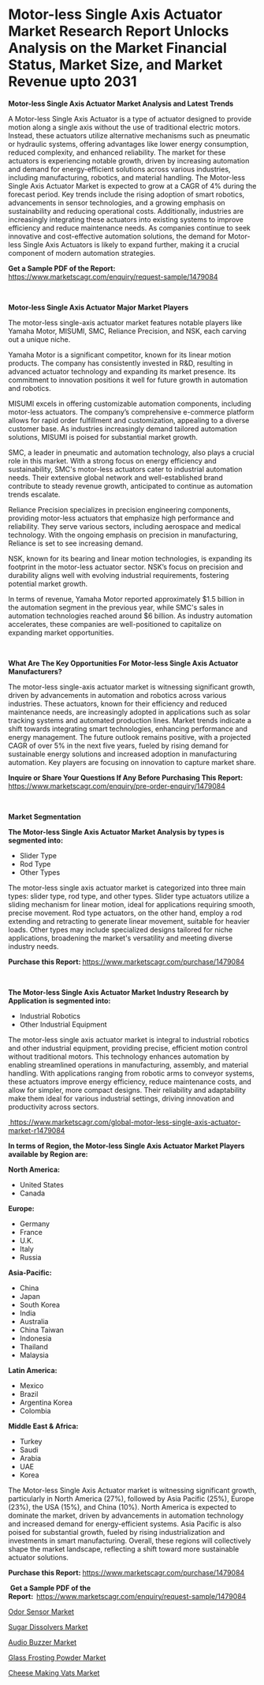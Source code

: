 <p><h1>Motor-less Single Axis Actuator Market Research Report Unlocks Analysis on the Market Financial Status, Market Size, and Market Revenue upto 2031</h1></p><p><strong>Motor-less Single Axis Actuator Market Analysis and Latest Trends</strong></p>
<p><p>A Motor-less Single Axis Actuator is a type of actuator designed to provide motion along a single axis without the use of traditional electric motors. Instead, these actuators utilize alternative mechanisms such as pneumatic or hydraulic systems, offering advantages like lower energy consumption, reduced complexity, and enhanced reliability. The market for these actuators is experiencing notable growth, driven by increasing automation and demand for energy-efficient solutions across various industries, including manufacturing, robotics, and material handling. The Motor-less Single Axis Actuator Market is expected to grow at a CAGR of 4% during the forecast period. Key trends include the rising adoption of smart robotics, advancements in sensor technologies, and a growing emphasis on sustainability and reducing operational costs. Additionally, industries are increasingly integrating these actuators into existing systems to improve efficiency and reduce maintenance needs. As companies continue to seek innovative and cost-effective automation solutions, the demand for Motor-less Single Axis Actuators is likely to expand further, making it a crucial component of modern automation strategies.</p></p>
<p><strong>Get a Sample PDF of the Report:&nbsp;</strong> <a href="https://www.marketscagr.com/enquiry/request-sample/1479084?utm_campaign=1265&utm_medium=2&utm_source=Github&utm_content=ia&utm_term=28092024&utm_id=motor-less-single-axis-actuator">https://www.marketscagr.com/enquiry/request-sample/1479084</a></p>
<p>&nbsp;</p>
<p><strong>Motor-less Single Axis Actuator Major Market Players</strong></p>
<p><p>The motor-less single-axis actuator market features notable players like Yamaha Motor, MISUMI, SMC, Reliance Precision, and NSK, each carving out a unique niche. </p><p>Yamaha Motor is a significant competitor, known for its linear motion products. The company has consistently invested in R&D, resulting in advanced actuator technology and expanding its market presence. Its commitment to innovation positions it well for future growth in automation and robotics.</p><p>MISUMI excels in offering customizable automation components, including motor-less actuators. The company’s comprehensive e-commerce platform allows for rapid order fulfillment and customization, appealing to a diverse customer base. As industries increasingly demand tailored automation solutions, MISUMI is poised for substantial market growth.</p><p>SMC, a leader in pneumatic and automation technology, also plays a crucial role in this market. With a strong focus on energy efficiency and sustainability, SMC's motor-less actuators cater to industrial automation needs. Their extensive global network and well-established brand contribute to steady revenue growth, anticipated to continue as automation trends escalate.</p><p>Reliance Precision specializes in precision engineering components, providing motor-less actuators that emphasize high performance and reliability. They serve various sectors, including aerospace and medical technology. With the ongoing emphasis on precision in manufacturing, Reliance is set to see increasing demand.</p><p>NSK, known for its bearing and linear motion technologies, is expanding its footprint in the motor-less actuator sector. NSK’s focus on precision and durability aligns well with evolving industrial requirements, fostering potential market growth.</p><p>In terms of revenue, Yamaha Motor reported approximately $1.5 billion in the automation segment in the previous year, while SMC's sales in automation technologies reached around $6 billion. As industry automation accelerates, these companies are well-positioned to capitalize on expanding market opportunities.</p></p>
<p>&nbsp;</p>
<p><strong>What Are The Key Opportunities For Motor-less Single Axis Actuator Manufacturers?</strong></p>
<p><p>The motor-less single-axis actuator market is witnessing significant growth, driven by advancements in automation and robotics across various industries. These actuators, known for their efficiency and reduced maintenance needs, are increasingly adopted in applications such as solar tracking systems and automated production lines. Market trends indicate a shift towards integrating smart technologies, enhancing performance and energy management. The future outlook remains positive, with a projected CAGR of over 5% in the next five years, fueled by rising demand for sustainable energy solutions and increased adoption in manufacturing automation. Key players are focusing on innovation to capture market share.</p></p>
<p><strong>Inquire or Share Your Questions If Any Before Purchasing This Report:</strong> <a href="https://www.marketscagr.com/enquiry/pre-order-enquiry/1479084?utm_campaign=1265&utm_medium=2&utm_source=Github&utm_content=ia&utm_term=28092024&utm_id=motor-less-single-axis-actuator">https://www.marketscagr.com/enquiry/pre-order-enquiry/1479084</a></p>
<p>&nbsp;</p>
<p><strong>Market Segmentation</strong></p>
<p><strong>The Motor-less Single Axis Actuator Market Analysis by types is segmented into:</strong></p>
<p><ul><li>Slider Type</li><li>Rod Type</li><li>Other Types</li></ul></p>
<p><p>The motor-less single axis actuator market is categorized into three main types: slider type, rod type, and other types. Slider type actuators utilize a sliding mechanism for linear motion, ideal for applications requiring smooth, precise movement. Rod type actuators, on the other hand, employ a rod extending and retracting to generate linear movement, suitable for heavier loads. Other types may include specialized designs tailored for niche applications, broadening the market's versatility and meeting diverse industry needs.</p></p>
<p><strong>Purchase this Report:&nbsp;</strong><a href="https://www.marketscagr.com/purchase/1479084?utm_campaign=1265&utm_medium=2&utm_source=Github&utm_content=ia&utm_term=28092024&utm_id=motor-less-single-axis-actuator">https://www.marketscagr.com/purchase/1479084</a></p>
<p>&nbsp;</p>
<p><strong>The Motor-less Single Axis Actuator Market Industry Research by Application is segmented into:</strong></p>
<p><ul><li>Industrial Robotics</li><li>Other Industrial Equipment</li></ul></p>
<p><p>The motor-less single axis actuator market is integral to industrial robotics and other industrial equipment, providing precise, efficient motion control without traditional motors. This technology enhances automation by enabling streamlined operations in manufacturing, assembly, and material handling. With applications ranging from robotic arms to conveyor systems, these actuators improve energy efficiency, reduce maintenance costs, and allow for simpler, more compact designs. Their reliability and adaptability make them ideal for various industrial settings, driving innovation and productivity across sectors.</p></p>
<p><a href="https://www.marketscagr.com/global-motor-less-single-axis-actuator-market-r1479084?utm_campaign=1265&utm_medium=2&utm_source=Github&utm_content=ia&utm_term=28092024&utm_id=motor-less-single-axis-actuator">&nbsp;https://www.marketscagr.com/global-motor-less-single-axis-actuator-market-r1479084</a></p>
<p><strong>In terms of Region, the Motor-less Single Axis Actuator Market Players available by Region are:</strong></p>
<p>
    <p> <strong> North America: </strong>
        <ul>
            <li>United States</li>
            <li>Canada</li>
        </ul>
        </p> 
    <p> <strong> Europe: </strong>
        <ul>
            <li>Germany</li>
            <li>France</li>
            <li>U.K.</li>
            <li>Italy</li>
            <li>Russia</li>
        </ul>
        </p> 
    <p> <strong> Asia-Pacific: </strong>
        <ul>
            <li>China</li>
            <li>Japan</li>
            <li>South Korea</li>
            <li>India</li>
            <li>Australia</li>
            <li>China Taiwan</li>
            <li>Indonesia</li>
            <li>Thailand</li>
            <li>Malaysia</li>
        </ul>
        </p> 
    <p> <strong> Latin America: </strong>
        <ul>
            <li>Mexico</li>
            <li>Brazil</li>
            <li>Argentina Korea</li>
            <li>Colombia</li>
        </ul>
        </p> 
    <p> <strong> Middle East & Africa: </strong>
        <ul>
            <li>Turkey</li>
            <li>Saudi</li>
            <li>Arabia</li>
            <li>UAE</li>
            <li>Korea</li>
        </ul>
    </p>
    </p>
<p><p>The Motor-less Single Axis Actuator market is witnessing significant growth, particularly in North America (27%), followed by Asia Pacific (25%), Europe (23%), the USA (15%), and China (10%). North America is expected to dominate the market, driven by advancements in automation technology and increased demand for energy-efficient systems. Asia Pacific is also poised for substantial growth, fueled by rising industrialization and investments in smart manufacturing. Overall, these regions will collectively shape the market landscape, reflecting a shift toward more sustainable actuator solutions.</p></p>
<p><strong>Purchase this Report: </strong><a href="https://www.marketscagr.com/purchase/1479084?utm_campaign=1265&utm_medium=2&utm_source=Github&utm_content=ia&utm_term=28092024&utm_id=motor-less-single-axis-actuator">https://www.marketscagr.com/purchase/1479084</a></p>
<p>&nbsp;<strong>Get a Sample PDF of the Report:&nbsp;&nbsp;</strong><a href="https://www.marketscagr.com/enquiry/request-sample/1479084?utm_campaign=1265&utm_medium=2&utm_source=Github&utm_content=ia&utm_term=28092024&utm_id=motor-less-single-axis-actuator">https://www.marketscagr.com/enquiry/request-sample/1479084</a></p>
<p><strong></strong></p>
<p><p><a href="https://www.linkedin.com/pulse/odor-sensor-market-trends-strategic-insights-2024-2031-hannibex-yf9yf?utm_campaign=1265&utm_medium=2&utm_source=Github&utm_content=ia&utm_term=28092024&utm_id=motor-less-single-axis-actuator">Odor Sensor Market</a></p><p><a href="https://issuu.com/reportprime-2/docs/sugar-dissolvers-market-size-2030.p_9c43f33c809c32?utm_campaign=1265&utm_medium=2&utm_source=Github&utm_content=ia&utm_term=28092024&utm_id=motor-less-single-axis-actuator">Sugar Dissolvers Market</a></p><p><a href="https://www.linkedin.com/pulse/audio-buzzer-market-research-report-exploring-size-revenue-analysis-dt2bf?utm_campaign=1265&utm_medium=2&utm_source=Github&utm_content=ia&utm_term=28092024&utm_id=motor-less-single-axis-actuator">Audio Buzzer Market</a></p><p><a href="https://www.linkedin.com/pulse/deep-dive-glass-frosting-powder-market-itstrends-segmentation-q8dfe?utm_campaign=1265&utm_medium=2&utm_source=Github&utm_content=ia&utm_term=28092024&utm_id=motor-less-single-axis-actuator">Glass Frosting Powder Market</a></p><p><a href="https://issuu.com/reportprime-2/docs/cheese-making-vats-market-size-2030_2f002eac030be6?utm_campaign=1265&utm_medium=2&utm_source=Github&utm_content=ia&utm_term=28092024&utm_id=motor-less-single-axis-actuator">Cheese Making Vats Market</a></p></p>